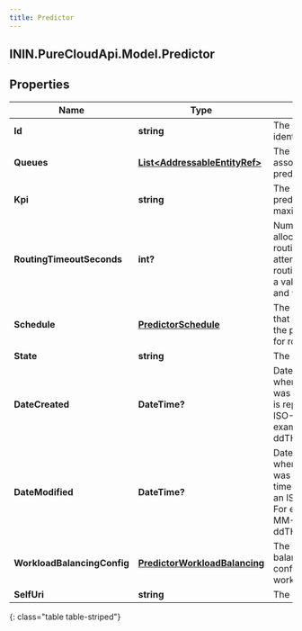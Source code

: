 ```yaml
---
title: Predictor
---
```

## ININ.PureCloudApi.Model.Predictor

## Properties

|Name | Type | Description | Notes|
|------------ | ------------- | ------------- | -------------|
| **Id** | **string** | The globally unique identifier for the object. | [optional] |
| **Queues** | [**List&lt;AddressableEntityRef&gt;**](AddressableEntityRef.html) | The queue IDs associated with the predictor. | |
| **Kpi** | **string** | The KPI that the predictor attempts to maximize/minimize. | |
| **RoutingTimeoutSeconds** | **int?** | Number of seconds allocated to predictive routing before attempting a different routing method. This is a value between 12 and 900 seconds. | [optional] |
| **Schedule** | [**PredictorSchedule**](PredictorSchedule.html) | The predictor schedule that determines when the predictor is used for routing interactions. | [optional] |
| **State** | **string** | The predictor state. | [optional] |
| **DateCreated** | **DateTime?** | DateTime indicating when the predictor was created. Date time is represented as an ISO-8601 string. For example: yyyy-MM-ddTHH:mm:ss[.mmm]Z | [optional] |
| **DateModified** | **DateTime?** | DateTime indicating when the predictor was last updated. Date time is represented as an ISO-8601 string. For example: yyyy-MM-ddTHH:mm:ss[.mmm]Z | [optional] |
| **WorkloadBalancingConfig** | [**PredictorWorkloadBalancing**](PredictorWorkloadBalancing.html) | The predictor balancing configuration to enable workload balancing. | [optional] |
| **SelfUri** | **string** | The URI for this object | [optional] |
{: class="table table-striped"}


